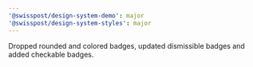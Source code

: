 ```yaml
---
'@swisspost/design-system-demo': major
'@swisspost/design-system-styles': major
---
```


Dropped rounded and colored badges, updated dismissible badges and added checkable badges.
